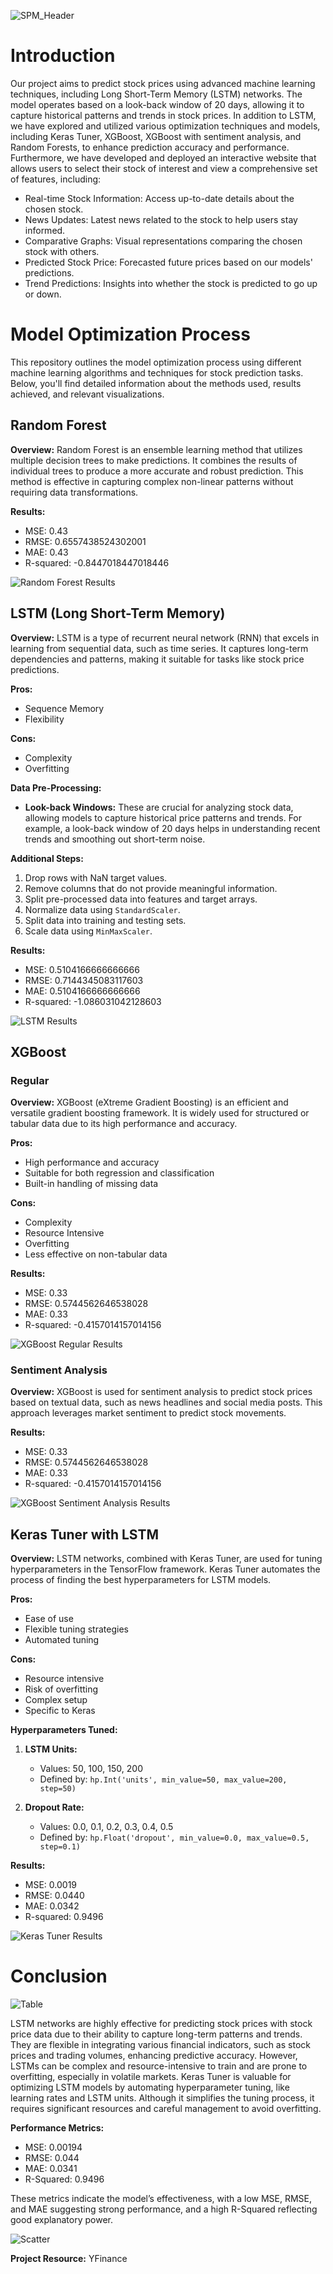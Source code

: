 ![SPM_Header](https://github.com/user-attachments/assets/18e45651-f779-4e6c-a088-8f94f28e08be)
# Introduction
Our project aims to predict stock prices using advanced machine learning techniques, including Long Short-Term Memory (LSTM) networks. The model operates based on a look-back window of 20 days, allowing it to capture historical patterns and trends in stock prices. In addition to LSTM, we have explored and utilized various optimization techniques and models, including Keras Tuner, XGBoost, XGBoost with sentiment analysis, and Random Forests, to enhance prediction accuracy and performance.
Furthermore, we have developed and deployed an interactive website that allows users to select their stock of interest and view a comprehensive set of features, including:
- Real-time Stock Information: Access up-to-date details about the chosen stock.
- News Updates: Latest news related to the stock to help users stay informed.
- Comparative Graphs: Visual representations comparing the chosen stock with others.
- Predicted Stock Price: Forecasted future prices based on our models' predictions.
- Trend Predictions: Insights into whether the stock is predicted to go up or down.

# Model Optimization Process

This repository outlines the model optimization process using different machine learning algorithms and techniques for stock prediction tasks. Below, you'll find detailed information about the methods used, results achieved, and relevant visualizations.

## Random Forest

**Overview:**
Random Forest is an ensemble learning method that utilizes multiple decision trees to make predictions. It combines the results of individual trees to produce a more accurate and robust prediction. This method is effective in capturing complex non-linear patterns without requiring data transformations.

**Results:**
- MSE: 0.43
- RMSE: 0.6557438524302001
- MAE: 0.43
- R-squared: -0.8447018447018446

![Random Forest Results](https://github.com/user-attachments/assets/0c1df4a0-828e-4e3f-a673-750391ebc2b5)

## LSTM (Long Short-Term Memory)

**Overview:**
LSTM is a type of recurrent neural network (RNN) that excels in learning from sequential data, such as time series. It captures long-term dependencies and patterns, making it suitable for tasks like stock price predictions.

**Pros:**
- Sequence Memory
- Flexibility

**Cons:**
- Complexity
- Overfitting

**Data Pre-Processing:**
- **Look-back Windows:** These are crucial for analyzing stock data, allowing models to capture historical price patterns and trends. For example, a look-back window of 20 days helps in understanding recent trends and smoothing out short-term noise.

**Additional Steps:**
1. Drop rows with NaN target values.
2. Remove columns that do not provide meaningful information.
3. Split pre-processed data into features and target arrays.
4. Normalize data using `StandardScaler`.
5. Split data into training and testing sets.
6. Scale data using `MinMaxScaler`.

**Results:**
- MSE: 0.5104166666666666
- RMSE: 0.7144345083117603
- MAE: 0.5104166666666666
- R-squared: -1.086031042128603

![LSTM Results](https://github.com/user-attachments/assets/9eefcd5c-c7ac-48eb-af92-75b23a253f91)

## XGBoost

### Regular

**Overview:**
XGBoost (eXtreme Gradient Boosting) is an efficient and versatile gradient boosting framework. It is widely used for structured or tabular data due to its high performance and accuracy.

**Pros:**
- High performance and accuracy
- Suitable for both regression and classification
- Built-in handling of missing data

**Cons:**
- Complexity
- Resource Intensive
- Overfitting
- Less effective on non-tabular data

**Results:**
- MSE: 0.33
- RMSE: 0.5744562646538028
- MAE: 0.33
- R-squared: -0.4157014157014156

![XGBoost Regular Results](https://github.com/user-attachments/assets/d4a3c804-982a-4f4f-b75f-a00f66b1e696)

### Sentiment Analysis

**Overview:**
XGBoost is used for sentiment analysis to predict stock prices based on textual data, such as news headlines and social media posts. This approach leverages market sentiment to predict stock movements.

**Results:**
- MSE: 0.33
- RMSE: 0.5744562646538028
- MAE: 0.33
- R-squared: -0.4157014157014156

![XGBoost Sentiment Analysis Results](https://github.com/user-attachments/assets/661ecc29-8d6c-4c90-b936-821e374fbc04)

## Keras Tuner with LSTM

**Overview:**
LSTM networks, combined with Keras Tuner, are used for tuning hyperparameters in the TensorFlow framework. Keras Tuner automates the process of finding the best hyperparameters for LSTM models.

**Pros:**
- Ease of use
- Flexible tuning strategies
- Automated tuning

**Cons:**
- Resource intensive
- Risk of overfitting
- Complex setup
- Specific to Keras

**Hyperparameters Tuned:**
1. **LSTM Units:**
   - Values: 50, 100, 150, 200
   - Defined by: `hp.Int('units', min_value=50, max_value=200, step=50)`
   
2. **Dropout Rate:**
   - Values: 0.0, 0.1, 0.2, 0.3, 0.4, 0.5
   - Defined by: `hp.Float('dropout', min_value=0.0, max_value=0.5, step=0.1)`

**Results:**
- MSE: 0.0019
- RMSE: 0.0440
- MAE: 0.0342
- R-squared: 0.9496

![Keras Tuner Results](https://github.com/user-attachments/assets/2be7131e-1cfb-4fe3-bfbe-1a3311d6f382)

# Conclusion
![Table](https://github.com/user-attachments/assets/990f4656-2539-4905-9070-8522d1204f8e)

LSTM networks are highly effective for predicting stock prices with stock price data due to their ability to capture long-term patterns and trends. They are flexible in integrating various financial indicators, such as stock prices and trading volumes, enhancing predictive accuracy. However, LSTMs can be complex and resource-intensive to train and are prone to overfitting, especially in volatile markets.
Keras Tuner is valuable for optimizing LSTM models by automating hyperparameter tuning, like learning rates and LSTM units. Although it simplifies the tuning process, it requires significant resources and careful management to avoid overfitting.

**Performance Metrics:**
- MSE: 0.00194
- RMSE: 0.044
- MAE: 0.0341
- R-Squared: 0.9496

These metrics indicate the model’s effectiveness, with a low MSE, RMSE, and MAE suggesting strong performance, and a high R-Squared reflecting good explanatory power.

![Scatter](https://github.com/user-attachments/assets/0c0a0216-b5c4-46d1-9e58-7a8e8db44804)




**Project Resource:**
YFinance

